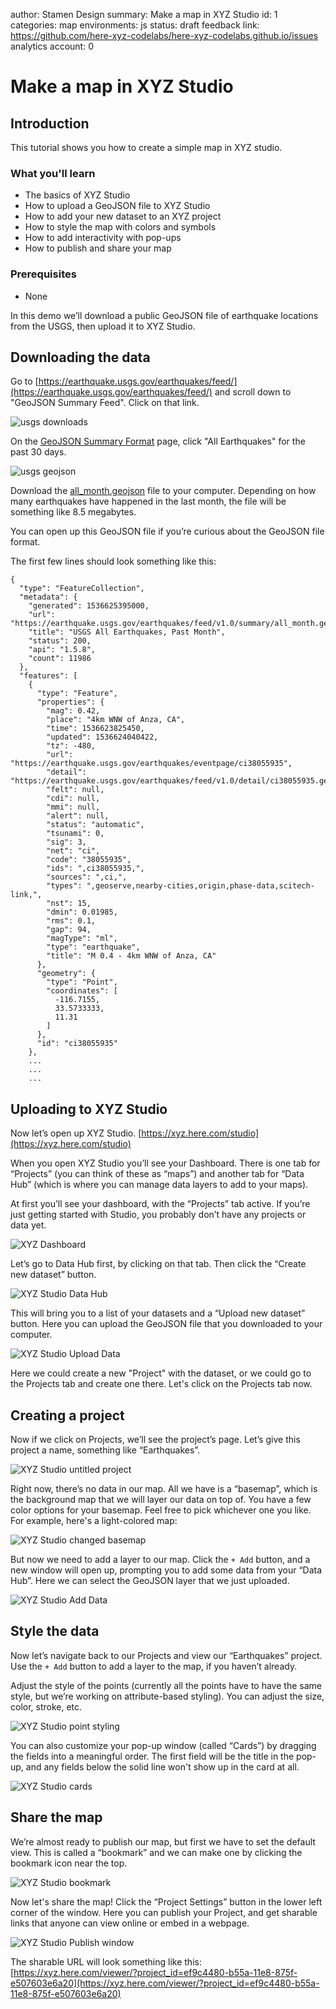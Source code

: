 author: Stamen Design
summary: Make a map in XYZ Studio
id: 1
categories: map
environments: js
status: draft
feedback link: https://github.com/here-xyz-codelabs/here-xyz-codelabs.github.io/issues
analytics account: 0

# Make a map in XYZ Studio

## Introduction

This tutorial shows you how to create a simple map in XYZ studio.

### What you'll learn
* The basics of XYZ Studio
* How to upload a GeoJSON file to XYZ Studio
* How to add your new dataset to an XYZ project
* How to style the map with colors and symbols
* How to add interactivity with pop-ups
* How to publish and share your map

### Prerequisites
* None

In this demo we’ll download a public GeoJSON file of earthquake locations from the USGS, then upload it to XYZ Studio.


## Downloading the data

Go to [https://earthquake.usgs.gov/earthquakes/feed/](https://earthquake.usgs.gov/earthquakes/feed/) and scroll down to "GeoJSON Summary Feed". Click on that link.

![usgs downloads](images/tutorial-1-usgs-download.png)


On the [GeoJSON Summary Format](https://earthquake.usgs.gov/earthquakes/feed/v1.0/geojson.php) page, click "All Earthquakes" for the past 30 days.

![usgs geojson](images/tutorial-1-usgs-geojson.png)

Download the [all_month.geojson](https://earthquake.usgs.gov/earthquakes/feed/v1.0/summary/all_month.geojson) file to your computer. Depending on how many earthquakes have happened in the last month, the file will be something like 8.5 megabytes.

You can open up this GeoJSON file if you’re curious about the GeoJSON file format.

The first few lines should look something like this:

```
{
  "type": "FeatureCollection",
  "metadata": {
    "generated": 1536625395000,
    "url": "https://earthquake.usgs.gov/earthquakes/feed/v1.0/summary/all_month.geojson",
    "title": "USGS All Earthquakes, Past Month",
    "status": 200,
    "api": "1.5.8",
    "count": 11986
  },
  "features": [
    {
      "type": "Feature",
      "properties": {
        "mag": 0.42,
        "place": "4km WNW of Anza, CA",
        "time": 1536623825450,
        "updated": 1536624040422,
        "tz": -480,
        "url": "https://earthquake.usgs.gov/earthquakes/eventpage/ci38055935",
        "detail": "https://earthquake.usgs.gov/earthquakes/feed/v1.0/detail/ci38055935.geojson",
        "felt": null,
        "cdi": null,
        "mmi": null,
        "alert": null,
        "status": "automatic",
        "tsunami": 0,
        "sig": 3,
        "net": "ci",
        "code": "38055935",
        "ids": ",ci38055935,",
        "sources": ",ci,",
        "types": ",geoserve,nearby-cities,origin,phase-data,scitech-link,",
        "nst": 15,
        "dmin": 0.01985,
        "rms": 0.1,
        "gap": 94,
        "magType": "ml",
        "type": "earthquake",
        "title": "M 0.4 - 4km WNW of Anza, CA"
      },
      "geometry": {
        "type": "Point",
        "coordinates": [
          -116.7155,
          33.5733333,
          11.31
        ]
      },
      "id": "ci38055935"
    },
    ...
    ...
    ...
```

## Uploading to XYZ Studio

Now let’s open up XYZ Studio. [https://xyz.here.com/studio](https://xyz.here.com/studio)

When you open XYZ Studio you’ll see your Dashboard. There is one tab for “Projects” (you can think of these as “maps”) and another tab for “Data Hub” (which is where you can manage data layers to add to your maps).

At first you’ll see your dashboard, with the “Projects” tab active. If you’re just getting started with Studio, you probably don’t have any projects or data yet.

![XYZ Dashboard](images/tutorial-1-dashboard.png)

Let’s go to Data Hub first, by clicking on that tab. Then click the “Create new dataset” button.

![XYZ Studio Data Hub](images/tutorial-1-datahub.png)

This will bring you to a list of your datasets and a “Upload new dataset” button. Here you can upload the GeoJSON file that you downloaded to your computer.

![XYZ Studio Upload Data](images/tutorial-1-upload-data.png)

Here we could create a new "Project" with the dataset, or we could go to the Projects tab and create one there. Let's click on the Projects tab now.

## Creating a project

Now if we click on Projects, we’ll see the project’s page. Let’s give this project a name, something like “Earthquakes”.

![XYZ Studio untitled project](images/tutorial-1-untitled-project.png)

Right now, there’s no data in our map. All we have is a “basemap”, which is the background map that we will layer our data on top of. You have a few color options for your basemap. Feel free to pick whichever one you like. For example, here's a light-colored map:

![XYZ Studio changed basemap](images/tutorial-1-changed-basemap.png)

But now we need to add a layer to our map. Click the `+ Add` button, and a new window will open up, prompting you to add some data from your “Data Hub”. Here we can select the GeoJSON layer that we just uploaded.

![XYZ Studio Add Data](images/tutorial-1-add-data.png)

## Style the data

Now let’s navigate back to our Projects and view our “Earthquakes” project. Use the `+ Add` button to add a layer to the map, if you haven’t already.

Adjust the style of the points (currently all the points have to have the same style, but we’re working on attribute-based styling). You can adjust the size, color, stroke, etc.

![XYZ Studio point styling](images/tutorial-1-point-styling.png)

You can also customize your pop-up window (called “Cards”) by dragging the fields into a meaningful order. The first field will be the title in the pop-up, and any fields below the solid line won't show up in the card at all.

![XYZ Studio cards](images/tutorial-1-cards.png)

## Share the map
We’re almost ready to publish our map, but first we have to set the default view. This is called a “bookmark” and we can make one by clicking the bookmark icon near the top.

![XYZ Studio bookmark](images/tutorial-1-bookmark.png)

Now let's share the map! Click the “Project Settings” button in the lower left corner of the window. Here you can publish your Project, and get sharable links that anyone can view online or embed in a webpage.

![XYZ Studio Publish window](images/tutorial-1-publish.png)


The sharable URL will look something like this: [https://xyz.here.com/viewer/?project_id=ef9c4480-b55a-11e8-875f-e507603e6a20](https://xyz.here.com/viewer/?project_id=ef9c4480-b55a-11e8-875f-e507603e6a20)
